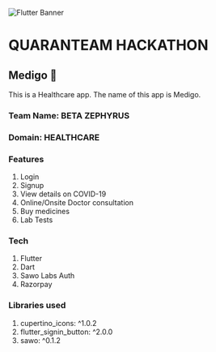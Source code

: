 ![Flutter Banner](http://engineering.letsnurture.com/wp-content/uploads/2018/07/flutter.png)
# QUARANTEAM HACKATHON
## Medigo 🏥
This is a Healthcare app. The name of this app is Medigo. 
### Team Name: BETA ZEPHYRUS
### Domain: HEALTHCARE
### Features
  1. Login
  2. Signup
  3. View details on COVID-19
  4. Online/Onsite Doctor consultation
  5. Buy medicines
  6. Lab Tests
### Tech
  1. Flutter 
  2. Dart
  3. Sawo Labs Auth
  4. Razorpay
### Libraries used
  1. cupertino_icons: ^1.0.2
  2. flutter_signin_button: ^2.0.0
  3. sawo: ^0.1.2
  
  
